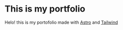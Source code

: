 # This is my portfolio

Helo! this is my portofolio made with [Astro](https://astro.build) and [Tailwind](https://tailwindcss.com/)
